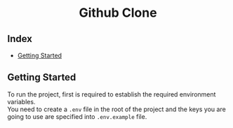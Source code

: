 <h1 align="center">Github Clone</h1>

## Index
 - [Getting Started](#getting-started)

## Getting Started

To run the project, first is required to establish the required environment variables. <br/>
You need to create a `.env` file in the root of the project and the keys you are going to use are specified into `.env.example` file.

